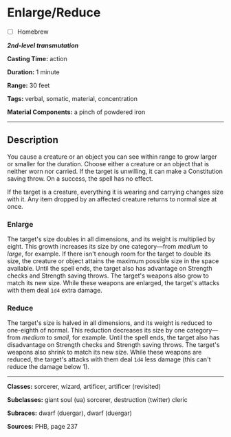 # Enlarge/Reduce

- [ ] Homebrew

***2nd-level transmutation***

**Casting Time:** action

**Duration:** 1 minute

**Range:** 30 feet

**Tags:** verbal, somatic, material, concentration

**Material Components:** a pinch of powdered iron

---

## Description
You cause a creature or an object you can see within range to grow larger or smaller for the duration.
Choose either a creature or an object that is neither worn nor carried.
If the target is unwilling, it can make a Constitution saving throw.
On a success, the spell has no effect.

If the target is a creature, everything it is wearing and carrying changes size with it.
Any item dropped by an affected creature returns to normal size at once.

### Enlarge
The target's size doubles in all dimensions, and its weight is multiplied by eight.
This growth increases its size by one category&mdash;from *medium* to *large*, for example.
If there isn't enough room for the target to double its size, the creature or object attains the maximum possible size in the space available.
Until the spell ends, the target also has advantage on Strength checks and Strength saving throws.
The target's weapons also grow to match its new size.
While these weapons are enlarged, the target's attacks with them deal `1d4` extra damage.

### Reduce
The target's size is halved in all dimensions, and its weight is reduced to one-eighth of normal.
This reduction decreases its size by one category&mdash;from *medium* to *small*, for example.
Until the spell ends, the target also has disadvantage on Strength checks and Strength saving throws.
The target's weapons also shrink to match its new size.
While these weapons are reduced, the target's attacks with them deal `1d4` less damage (this can't reduce the damage below 1).

---

**Classes:** sorcerer, wizard, artificer, artificer (revisited)

**Subclasses:** giant soul (ua) sorcerer, destruction (twitter) cleric

**Subraces:** dwarf (duergar), dwarf (duergar)

**Sources:** PHB, page 237
